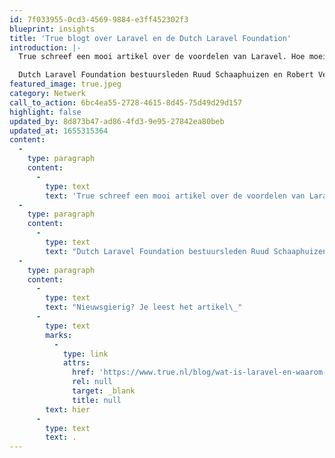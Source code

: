 ```yaml
---
id: 7f033955-0cd3-4569-9884-e3ff452302f3
blueprint: insights
title: 'True blogt over Laravel en de Dutch Laravel Foundation'
introduction: |-
  True schreef een mooi artikel over de voordelen van Laravel. Hoe moeilijk is het om Laravel onder de knie te krijgen, wat zijn de uitdagingen voor developers en waarom is het een framework voor ‘creative programmers’?

  Dutch Laravel Foundation bestuursleden Ruud Schaaphuizen en Robert Verboon gaven antwoord op deze vragen en nog veel meer.
featured_image: true.jpeg
category: Netwerk
call_to_action: 6bc4ea55-2728-4615-8d45-75d49d29d157
highlight: false
updated_by: 8d873b47-ad86-4fd3-9e95-27842ea80beb
updated_at: 1655315364
content:
  -
    type: paragraph
    content:
      -
        type: text
        text: 'True schreef een mooi artikel over de voordelen van Laravel. Hoe moeilijk is het om Laravel onder de knie te krijgen, wat zijn de uitdagingen voor developers en waarom is het een framework voor ‘creative programmers’?'
  -
    type: paragraph
    content:
      -
        type: text
        text: "Dutch Laravel Foundation bestuursleden Ruud Schaaphuizen en Robert Verboon gaven antwoord op deze vragen en nog veel meer.\_"
  -
    type: paragraph
    content:
      -
        type: text
        text: "Nieuwsgierig? Je leest het artikel\_"
      -
        type: text
        marks:
          -
            type: link
            attrs:
              href: 'https://www.true.nl/blog/wat-is-laravel-en-waarom-is-het-interessant-voor-ontwikkelaars/'
              rel: null
              target: _blank
              title: null
        text: hier
      -
        type: text
        text: .
---
```


